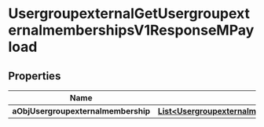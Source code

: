 

# UsergroupexternalGetUsergroupexternalmembershipsV1ResponseMPayload

## Properties

Name | Type | Description | Notes
------------ | ------------- | ------------- | -------------
**aObjUsergroupexternalmembership** | [**List&lt;UsergroupexternalmembershipResponseCompound&gt;**](UsergroupexternalmembershipResponseCompound.md) |  | 




